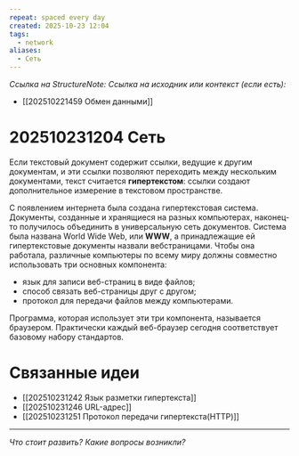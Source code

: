 ```yaml
---
repeat: spaced every day
created: 2025-10-23 12:04
tags:
  - network
aliases:
  - Сеть
---
```

*Ссылка на StructureNote:*
*Ссылка на исходник или контекст (если есть):*
- [[202510221459 Обмен данными]]

# 202510231204 Сеть

Если текстовый документ содержит ссылки, ведущие к другим документам, и эти ссылки позволяют переходить между нескольким документами, текст считается **гипертекстом**: ссылки создают дополнительное измерение в текстовом пространстве.

С появлением интернета была создана гипертекстовая система. Документы, созданные и хранящиеся на разных компьютерах, наконец-то получилось объединить в универсальную сеть документов. Система была названа World Wide Web, или **WWW**, а принадлежащие ей гипертекстовые документы назвали вебстраницами. Чтобы она работала, различные компьютеры по всему миру должны совместно использовать три основных компонента:

- язык для записи веб-страниц в виде файлов;
- способ связать веб-страницы друг с другом;
- протокол для передачи файлов между компьютерами.

Программа, которая использует эти три компонента, называется браузером. Практически каждый веб-браузер сегодня соответствует базовому набору стандартов. 
# Связанные идеи

- [[202510231242 Язык разметки гипертекста]]  
- [[202510231246 URL-адрес]]  
- [[202510231251 Протокол передачи гипертекста(HTTP)]] 

---

*Что стоит развить? Какие вопросы возникли?*
